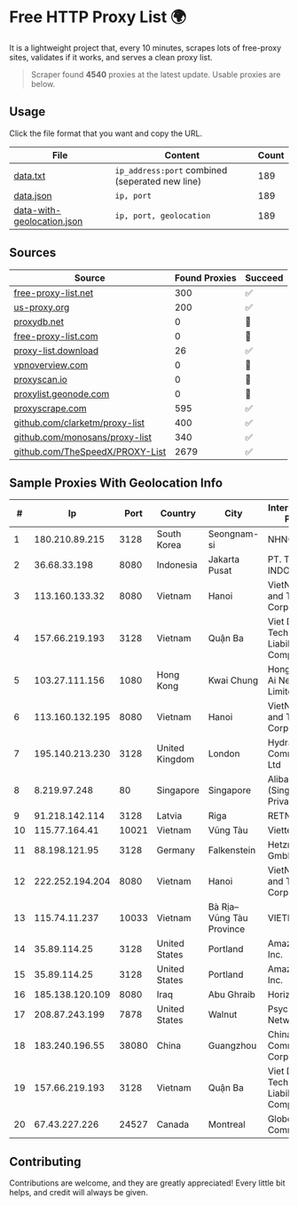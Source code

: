
# Free HTTP Proxy List 🌍

It is a lightweight project that, every 10 minutes, scrapes lots of free-proxy sites, validates if it works, and serves a clean proxy list.


> Scraper found **4540** proxies at the latest update. Usable proxies are below.

## Usage

Click the file format that you want and copy the URL.


|File|Content|Count|
|----|-------|-----|
|[data.txt](https://raw.githubusercontent.com/themiralay/Proxy-List-World/master/data.txt)|`ip_address:port` combined (seperated new line)|189|
|[data.json](https://raw.githubusercontent.com/themiralay/Proxy-List-World/master/data.json)|`ip, port`|189|
|[data-with-geolocation.json](https://raw.githubusercontent.com/themiralay/Proxy-List-World/master/data-with-geolocation.json)|`ip, port, geolocation`|189|

## Sources

|Source|Found Proxies|Succeed|
|------|-------------|-------|
|[free-proxy-list.net](https://free-proxy-list.net)|300|✅|
|[us-proxy.org](https://www.us-proxy.org)|200|✅|
|[proxydb.net](http://proxydb.net)|0|🚫|
|[free-proxy-list.com](https://free-proxy-list.com/?page=&port=&type%5B%5D=http&type%5B%5D=https&up_time=0&search=Search)|0|🚫|
|[proxy-list.download](https://www.proxy-list.download/HTTP)|26|✅|
|[vpnoverview.com](https://vpnoverview.com/privacy/anonymous-browsing/free-proxy-servers)|0|🚫|
|[proxyscan.io](https://www.proxyscan.io)|0|🚫|
|[proxylist.geonode.com](https://proxylist.geonode.com/api/proxy-list?limit=300&page=1&sort_by=lastChecked&sort_type=desc&protocols=http,https)|0|🚫|
|[proxyscrape.com](https://api.proxyscrape.com/v2/?request=displayproxies&protocol=http&timeout=10000&country=all&ssl=all&anonymity=all)|595|✅|
|[github.com/clarketm/proxy-list](https://raw.githubusercontent.com/clarketm/proxy-list/master/proxy-list-raw.txt)|400|✅|
|[github.com/monosans/proxy-list](https://raw.githubusercontent.com/monosans/proxy-list/main/proxies/http.txt)|340|✅|
|[github.com/TheSpeedX/PROXY-List](https://raw.githubusercontent.com/TheSpeedX/PROXY-List/master/http.txt)|2679|✅|


## Sample Proxies With Geolocation Info

|#|Ip|Port|Country|City|Internet Service Provider|
|-|--|----|-------|----|-------------------------|
|1|180.210.89.215|3128|South Korea|Seongnam-si|NHNCLOUD|
|2|36.68.33.198|8080|Indonesia|Jakarta Pusat|PT. TELKOM INDONESIA|
|3|113.160.133.32|8080|Vietnam|Hanoi|VietNam Post and Telecom Corporation|
|4|157.66.219.193|3128|Vietnam|Quận Ba|Viet Digital Technology Liability Company|
|5|103.27.111.156|1080|Hong Kong|Kwai Chung|Hong Kong San Ai Net Int'l Limited|
|6|113.160.132.195|8080|Vietnam|Hanoi|VietNam Post and Telecom Corporation|
|7|195.140.213.230|3128|United Kingdom|London|Hydra Communications Ltd|
|8|8.219.97.248|80|Singapore|Singapore|Alibaba Cloud (Singapore) Private Limited|
|9|91.218.142.114|3128|Latvia|Riga|RETN Limited|
|10|115.77.164.41|10021|Vietnam|Vũng Tàu|Viettel Group|
|11|88.198.121.95|3128|Germany|Falkenstein|Hetzner Online GmbH|
|12|222.252.194.204|8080|Vietnam|Hanoi|VietNam Post and Telecom Corporation|
|13|115.74.11.237|10033|Vietnam|Bà Rịa–Vũng Tàu Province|VIETELxdsl|
|14|35.89.114.25|3128|United States|Portland|Amazon.com, Inc.|
|15|35.89.114.25|3128|United States|Portland|Amazon.com, Inc.|
|16|185.138.120.109|8080|Iraq|Abu Ghraib|Horizon ISP|
|17|208.87.243.199|7878|United States|Walnut|Psychz Networks|
|18|183.240.196.55|38080|China|Guangzhou|China Mobile Communications Corporation|
|19|157.66.219.193|3128|Vietnam|Quận Ba|Viet Digital Technology Liability Company|
|20|67.43.227.226|24527|Canada|Montreal|GloboTech Communications|



## Contributing

Contributions are welcome, and they are greatly appreciated! Every
little bit helps, and credit will always be given.

